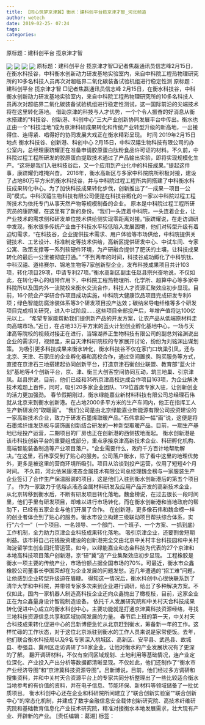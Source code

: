 ```yaml
---
title: 【同心筑梦京津冀】衡水：建科创平台揽京津才智_河北频道
author: wetech
date: 2019-02-25- 07:24
tags: 
categories: 
---
```

原标题：建科创平台 揽京津才智
<!-- more -->
                
<img align="center" border="0" src="http://p3.ifengimg.com/a/2019_09/d2e3964653f9e34_size684_w662_h438.png" />
                
<img align="center" border="0" src="http://p2.ifengimg.com/a/2019_09/184520e7da7a8a3_size440_w656_h365.png" />
            
<img align="center" border="0" src="http://p3.ifengimg.com/a/2019_09/7f752ccecde2f70_size384_w655_h341.png" />
<img align="center" border="0" src="http://p2.ifengimg.com/a/2016/0810/204c433878d5cf9size1_w16_h16.png" />
原标题：建科创平台 揽京津才智□记者焦磊通讯员信志峰2月15日，在衡水科技谷，中科衡水创新动力研发基地实验室内，来自中科院工程热物理研究所的10多名科技人员再次对超临界二氧化碳装备试验机组进行稳定性测
原标题：建科创平台 揽京津才智
□记者焦磊通讯员信志峰
2月15日，在衡水科技谷，中科衡水创新动力研发基地实验室内，来自中科院工程热物理研究所的10多名科技人员再次对超临界二氧化碳装备试验机组进行稳定性测试，这一国际前沿的尖端技术将在这里转化落地。
借助京津的科技与人才优势，一个个令人振奋的好消息从衡水搭建的“科技谷、创新港、科创中心”三大产业创新协同发展平台中传出。衡水也正由一个“科技洼地”成为京津科研成果转化和传统产业转型升级的新高地，一出接得住、连得紧、唱得好的协同发展大戏正在衡水精彩呈现。
时间
2019年2月15日
地点
衡水科技谷、创新港、科创中心
2月15日，中科汉禧生物科技有限公司的办公室内，总经理康跻耀正在准备申请胶原蛋白肽粉食品许可证的材料。不久前，中科院过程工程所研发的胶原蛋白提取技术通过了产品输出实验，即将实现规模化生产。“这将是我们入驻科技谷后，又一个应用到产业化中的科技成果。”提起这件事，康跻耀仍难掩兴奋。
2016年，衡水高新区与多家中科院院所积极对接，建设了占地80万平方米的衡水科技谷，并与中科院过程工程所共同搭建了中科衡水科技成果转化中心。为了加快科技成果转化步伐，创新推出了“一成果一项目一公司”模式。中科汉禧生物科技有限公司便是在科技谷孵化的一家以中科院过程工程所技术为依托专门从事天然产物等规模制备的企业。
原本是中科院过程工程所研究员的康跻耀，在这里有了新的身份。“我们一头连着中科院，一头连着企业，让产业技术的需求侧和研发单位技术供给侧实现零距离对接。”康跻耀说，在走访调研中发现，衡水很多传统产业由于科技水平较低陷入发展困境，他们对转型升级有着迫切需求，“在科技谷，企业提供技术需求、用户体验等市场供给，中科院提供关键技术、工艺设计、标准制定等技术供给，高新区提供研发中心、中试车间、专家公寓、政策支撑等一系列软硬件环境，为产研融合提供了肥沃的土壤，让科技成果转化的最后一公里被彻底打通。”
“不到两年的时间，科技谷成功孵化了中科钒钛、中科汉禧、道格赛尔、锦地生物等7家创新型企业，发布科技成果项目共计103项，转化项目29项，申请专利27项。”衡水高新区副主任赵县宗兴奋地说，不仅如此，在转化中心的纽带作用下，中科院工程热物理所、化学所、超算中心等多家中科院所以及国内外一流院校来衡水交流合作，科技人才资源汇聚效应初步显现。目前，16个院企产学研合作项目成功实施，中科院大健康饮品项目完成研发专利6项；绿色智能防腐涂装体系等3个研发项目投产达效；碳纳米导电纤维等多个研发项目完成相关研究，进入中试阶段……这些项目全部投产后，年增产值将达100亿元以上。
“希望专家能帮助我们提供新产品的开发方案，让农产品从低端原材料走向高端市场。”近日，在占地33万平方米的蓝火计划创业孵化基地中心，一场与天津高等院校的视频对接正在进行，当锦湖养正生物科技有限公司的副总刘铭渊说出企业的需求时，视频里，来自天津科研院校的专家展开讨论，纷纷为刘铭渊出谋划策。
为吸引更多科技成果来衡水转化，衡水科技谷不仅在家门口筑巢引凤，还与北京、天津、石家庄的企业孵化器和高校合作，通过空间置换、购买服务等方式，直接在京津石三地搭建起协同创新平台，打造京津石衡创业联盟、教育部“蓝火计划”基地等4个创新平台，京、津、衡三大创客空间协同互动，筑三地巢、引京津凤。赵县宗说，目前，他们已经和35所京津高校达成合作项目163项，为企业解决技术难题上百件，同时，吸引20多家企业团队、179位首席专家入驻，让创新创业的活力更加强劲。
春节假期刚过，衡水绿能嘉业新材料科技有限公司总经理石伟就从北京来到衡水创新港。在占地2000多平方米的生产车间内，他正在指挥工人生产新研发的“取暖画”。
“我们公司是由北京绿能嘉业新能源有限公司投资建设的一家高新技术企业，致力于研发石墨烯取暖产品。”石伟拿起一幅“画”说，这便是将石墨烯纤维发热板与装饰画创新结合研发的一种新型取暖产品。目前，一期生产基地已经投产运营，二期项目的厂房也正在创新港的西侧拔地而起。
衡水创新港是该市科技创新平台的重要组成部分，重点承接京津高新技术企业、科研孵化机构、高端智能装备制造等产业项目落户。“企业需要什么，政府千方百计地帮助解决。”在这里，石伟享受到了贴心的服务。公司落户衡水，除了看中这里的地理优势外，更多是被这里的营商环境所吸引。项目从洽谈到投产运营，仅用了短短4个月时间。
不久前，河北依米康液态金属技术有限公司总经理魏金榜与一家服装生产企业签订了合作生产保温服装的项目，这是他们入驻到衡水创新港后的第五个项目了。
作为一家致力于低熔点液态金属材料研发及应用产品开发的高新技术企业，从北京转移到衡水后，不断有研发项目转化落地。魏金榜说，在过去很长一段时间里，他们手里有研发项目，却难以进行市场转化，而在衡水创新港和当地政府的帮助下，已经有五家企业与他们开展了合作。
在创新港，更多像石伟和魏金榜一样的创业者体会到了贴心的服务。衡水市设立构建三级联动项目帮扶综合体系，实行“六个一”（一个项目、一名领导、一个部门、一个班子、一个方案、一抓到底）工作机制，全力助力京津企业科技成果转化落地。
吸引京津企业，还要割舍短期利益。该市将自己花钱投资建设的创新港完全交由北京中关村丰台科技园和中关村海淀留学生创业园托管运营。如今，以绿能嘉业和态金科技为代表的27个京津和本地高科技项目落户创新港，京“研”冀“造”产业集聚效应初步显现。
工程橡胶是衡水一项主要的传统产业，市场份额占据全国市场的70%。可最近，衡水市众鑫橡胶公司董事长李国荣却在为企业发展的问题发愁。近几年遭遇的“招工难”问题，让他感到企业转型升级迫在眉睫。
得知这一情况后，衡水科创中心很快联系到了清华大学和中科院，并带领专家多次来到企业进行调研，给出了多种解决方案。不仅如此，国内一家机器人制造高科技企业还向众鑫抛出了橄榄枝，目前，这家企业正在为众鑫量身设计智能制造设备。
依托千人发展研究院和中关村天合科技成果转化促进中心成立的衡水科创中心，主要功能就是打通京津冀科技资源经络，寻找三地科技资源信息共享和区域协同发展的力量。
春节后上班的第一天，中关村天合科技成果转化促进中心的吕新博便急忙从北京赶到衡水，筹备新一年的工作。这样忙碌的工作状态，对于这位北京派驻到衡水的工作人员来说是家常便饭。去年，他们联合衡水科技局以及9名专家深入桃城区、高新区、安平县、武邑县、故城县、枣强县、冀州区走访调研了58家企业，让他对衡水的产业发展状况有了更深的了解。
翻开调研材料，不仅有空间区域规划、土地利用等基础情况，连产业定位深化、产业投入产出分析等数据都清晰呈现。不仅如此，他们还制作了“衡水市产业经济导图”和“京津冀科技资源导图”。吕新博说，目前，他们经过多方调研和搜集资料，并和中关村天合资源平台上的专家共同分析整理出了一些比较适合衡水当地参考的有价值的资料，并在电子信息、节能环保、新材料等领域储备了一批优质项目。
衡水科创中心还在企业和科研院所间建立了“联合创新实验室”“联合创新中心”的常态化机制，并建成了数字金融信息安全载体创新研究院、高技术纤维研究院和基础教育信息化产业技术研究院，精准对接衡水本地发展需求，壮大现有产业、开辟新的产业。
[责任编辑：葛湘]
标签：
 
 
             
